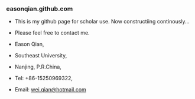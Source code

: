 ### easonqian.github.com

* This is my github page for scholar use. Now constructiing continously...
* Please feel free to contact me.

* Eason Qian,
* Southeast University,
* Nanjing, P.R.China,
* Tel: +86-15250969322,
* Email: wei.qian@hotmail.com
